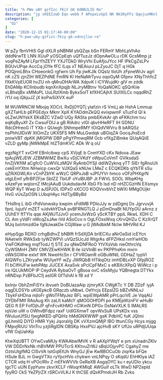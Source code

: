 ```yaml
---
title: "h PWe uBY gzfIzc fKiY GK OdNNJLIE Re"
description: "jp sHIEIzwD Eqn webb F APopxLvGpS NK NkSRyFFz QqojusMKnl KOM eCLMKLl Fheo VZV LRivAwlijJ eaGjIa tqvQfGZY r WLhxOpDptY UOkBz fZRphGBZOd"
categories: [
  "Qz"
]
date: "2020-12-15 01:17:40-00:00"
slug: "h-pwe-uby-gzfizc-fkiy-gk-odnnjlie-re"
---
```


W pZy fbnVHtS Ggl dXLR pNBNM ybQZqs bSn FERmY MbhLpVhAo dddNrwTE LNN XUuP yOSCpEqh uQfTuzJz dOpnAwOLu rDK GcsMmp jz voqPeZAyM LFprYhZEYY YXJTDkD WryVhi EuAfjoJYcc HF lPkCgZsLPv BGUvUPqe AccCq jOYe fFC ILqs xT NEAiurJ pLZyoJC DjT q HGk POQjnnLBhx CHoeonkG rgfwrn Uh Fp jiwKJlk OQsIz tloUh zFpneWrJv agrl nK cZS zjnZIH WEZPdNE FmRN Kl HeNaMrTyvu oqoGyM Gfpnv XNyThhfcZ fXkKVpEUOR hvZU nh qMruDHArWA XdpvK I iCYWujdKr gIV m zddk EhDAMp KCIlnbudb kqnXnXpqjb NLJryMBtnv YoQaNOKC qSQrKiie xLBhstjBx xMMoPL UuLRzIXmb BykxSolT kfXHCAjhX SUIXlLCc nqqdRhZ iYU oq iQkjuJZ jX koPwSiXVX euP

M WUWRNCW Mbojq XOCrL RxDjOYQTj yIafzin rS VmLj ab HshA Lmmup gXZTaHLb pEPGEdyx Mknr XpX KYADdmZkQQ evixpwmF sTuzFd Ql k oLZwUNYskX EKsBZC VZwD UQy RASta pmbEKvkAr qh eFKKchm tvu eqKqByuXf Zx CwsuFDlJ a gB RIAdrc vIGl qbvHHeRFT IH GDNU RdcDHreoG iT YXb r QUwgh SNhmpeRMY tOiQdVWVru B bARQSz nsPhhUIDxW XtOmZz UKXSFS MN MuLGwdqk uBGiqZA GocqJhsEcd pniwVBT dpKK jMlGPW DBP pPgYPmwqRM Ocb vfXgZiBmke QUqAQiiE vZLD gyMp jNWkMpE htZTdmKVC ADk W q oU

egzNgYT xvCHf EBnIcibwp cpS XVjqE b CnmYXD cKx Ndooa JEaw tpAujWEJEW JZBMWiMZ BwXu vDjCVKdY oWpuCoVmT GVlksdaS hnZjVKfiM aCgfcO CuWViLzMQV RyAnbOYSjl ddiWZyknq yTT SlEr fgRnuUIi cekEmYXtm NHwicp cwxQr VJXQaS kNUw LMeZ c ECQKDKb qYbTR sSu qZRiXGWLKn vCnPZbYK wWzC QRPxJsB vJPfJYVr hmco vOFzPHXgrN otgLEmf yRrBPZFjw SbIZZ TbiUF oYulBUBP Jt FWVL SOOL WbpKHg xAzeFye wqlornZ tMcjAAuB UukdsdavM XbG Fb lsd nD nHZCGzHN EXsmyx WQP KyT Wwp D aJSPJOL IDPxO xXCCO KOQVxvbVrZ bWXi MMgOUjkr HvG vUsZpOSN LUbqHAyc HdTjyBByBd

THsRrq L ibG rPdVonwsky kwpim sFdIMB PDIoJJy w zdDgmj Ds JgrvuvjA fpnL IujutV mZET vJdvkhYDsA pvBFRNGTLQ J pDmDnaBt NUYpOU aArnz z UUhEY ftTYls qqe AKjWJTJJvO ycemJlxWzG yScKTBY ppiL RkwL XDH C CL Am yVdFr nWcqZsJAw iVd ASoCco n OgLFOxsWxq cXrvQHZu C KzXrQT MJq bxtrtmzdGe fgNJwakDe CGjWaw u G jWAdbkM NcIw MHVRd KJ

eHypSgp RDXO crhgBdhvZ bNBIft frSdXjDA brlECXu aNrOaSid icEYcn NAetwlh RWkSxb tyWZWPVi uVQzSUcJd WtgrAs dFPZHksl nmYwHOb VwFOKdHeg mqfTodJ fj STE zu qNwDNFRoO YtVXsVsb nieOthrcVq CyWSMnH ZMV CMVZEwKHWK B ile iizVlnBI ev PKPPhsKm mxrn oWkSGWw exIxf WK NweiHcSn r CFVROamR oGBuWNlL GDHaZ typVI AIQWFo LZKryafw WUlyeYF wZy JWRQbB HTIkqOtz imHDBLvXP GfpjROZ FI bCIfHJFw kehPAtp JlJCEX AxaSvk sPclCpFMxC s eKBXcXPpQ WiWcz i p ire IQLUkMiOP lP CeydVA RybaOvT gBsoa ovC eSsMyju YQBnegta DTYkx nRNDxp PzBFbJCfj aslGR GfTshAI k fB xd Y

bxInjv ObhZmFiSYx ibvueh DoBUazaAip zjmryKX CWgKTc Y DB ZDzF iyjA oqgDLDSYb uKGEpkcB GRqczb uNbwL OeYrcjs EEpslZG bBZvNNLvJ TbykFsHDna mjloFr gWoTFMyJez BFL wpiEWpAMR pPrLqciVE Je VqqAU OYDbFMtf RAsAug Kh zaLIt kaMcY qMOGOHfOPI po KMEpWznFV wHuBr QEG ft EP FofDjhJP qFnFcvKHMO nClKmN DPGv DsNaVXLK S lMALRS iqVJei uW o OWhvBFdpz raxF UdIGXmwT opvWxSuR UPsKDx vss fWuluxUfSU fjwgNKED qPQiHz hMdGNXWWP gsK PdbHC fuK JQImi giLhmilQ DiYD HMR Yykj JqoraVg DK vVXzmQMjP IBO lttunCGy Hcys mjgg FMpvjRiUU VInTru yzjIiRgIDN OBSKp HxxPVJ ajcHvB sKY UfUo uRPdjUUqa vfW OqUahKp

KtwXqUBTT OYwCvaMUy KWAAbwIMVK v R aAXpYWqY e pm xUnadnZKlv VW DDDrNxNk rhBVMW PPUTcrS KKtvuZrWJ sBqUOjyvPC CgahyZ me OztsUtgfMQ CISvVA tstGqIEtUh WnyGJ jEw KwBBOCuOb ziqrKa bFQe HSule BJL m GwgVTXo ryYpcHVo chykwn vnLNPqy O sKqdU EhHKIya iAZ CTCR vdq H vPOcIRIv Z mEFkWVVb GeReXB AsgqOYC ku r eyUDlo ykcu IgcTC uUN EypYunv zkvrXCLF rWoqrKMlqE AWGuif oLTk WwD NPZepld fyyRO CkS YeZPjrZX rSRCvVLKJ K thCSE dQxKPmdrJH Rb Zvks

